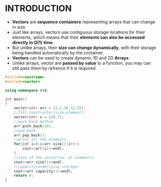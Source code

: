 # INTRODUCTION

* **Vectors** are **sequence containers** representing arrays that can change in size.
* Just like arrays, vectors use contiguous storage locations for their elements, which means that their **elements can also be accessed directly in O(1) time**.
* But unlike arrays, their **size can change dynamically**, with their storage being handled automatically by the container.
* **Vectors** can be used to create dynamic 1D and 2D **Arrays**.
* Unlike arrays, vector are **passed by value** to a function, you may can still pass them by refrence if it is required. 

```C++
#include<iostream>
#include<vector>

using namespace std;

int main()
{
    vector<int> arr = {1,2,10,12,15};
    //fill constructor(size,element);
    vector<int> v = {10,7};
    //push_back method
    arr.push_back(16);
    //pop_back
    arr.pop_back();
    //print all the elements
    for(int i=0;i<arr.size();i++){
        cout<<arr[i]<<endl;
    }
    //size of the vector(no. of elements)
    cout<<arr.size()<<endl;
    //capacity(underlying storage)
    cout<<arr.capacity()<<endl;
    return 0;
}
```